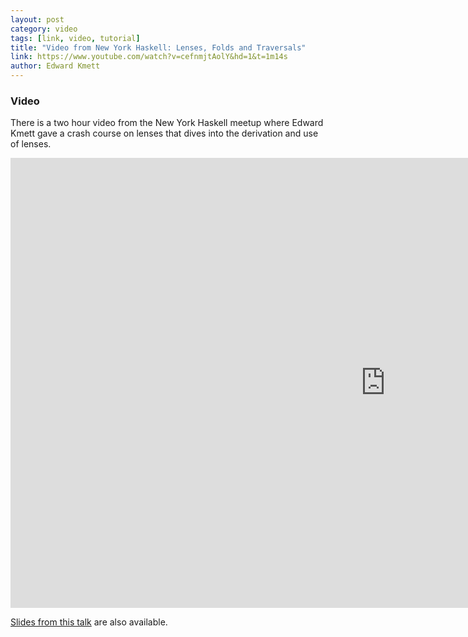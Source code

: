 ```yaml
---
layout: post
category: video
tags: [link, video, tutorial]
title: "Video from New York Haskell: Lenses, Folds and Traversals"
link: https://www.youtube.com/watch?v=cefnmjtAolY&hd=1&t=1m14s
author: Edward Kmett
---
```


### Video

There is a two hour video from the New York Haskell meetup where Edward Kmett gave a crash course on lenses that dives into the derivation and use of lenses.

<iframe width="1200" height="720" src="http://www.youtube.com/embed/cefnmjtAolY&hd=1&t=1m14s" frameborder="0" allowfullscreen="1"></iframe>

[Slides from this talk](http://comonad.com/haskell/Lenses-Folds-and-Traversals-NYC.pdf) are also available.
